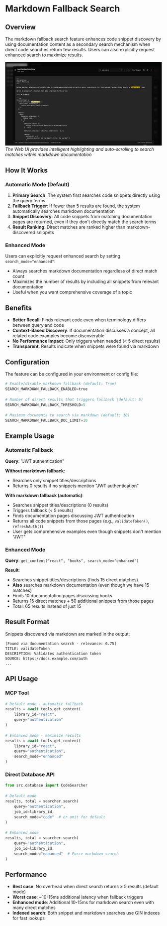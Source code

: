 # Markdown Fallback Search

## Overview

The markdown fallback search feature enhances code snippet discovery by using documentation content as a secondary search mechanism when direct code searches return few results. Users can also explicitly request enhanced search to maximize results.

![Markdown Search with Highlighting](../screenshots/CodeDoX-WebUI-Markdown-Search.webp)
*The Web UI provides intelligent highlighting and auto-scrolling to search matches within markdown documentation*

## How It Works

### Automatic Mode (Default)
1. **Primary Search**: The system first searches code snippets directly using the query terms
2. **Fallback Trigger**: If fewer than 5 results are found, the system automatically searches markdown documentation
3. **Snippet Discovery**: All code snippets from matching documentation pages are returned, even if they don't directly match the search terms
4. **Result Ranking**: Direct matches are ranked higher than markdown-discovered snippets

### Enhanced Mode
Users can explicitly request enhanced search by setting `search_mode="enhanced"`:
- Always searches markdown documentation regardless of direct match count
- Maximizes the number of results by including all snippets from relevant documentation
- Useful when you want comprehensive coverage of a topic

## Benefits

- **Better Recall**: Finds relevant code even when terminology differs between query and code
- **Context-Based Discovery**: If documentation discusses a concept, all related code examples become discoverable
- **No Performance Impact**: Only triggers when needed (< 5 direct results)
- **Transparent**: Results indicate when snippets were found via markdown

## Configuration

The feature can be configured in your environment or config file:

```python
# Enable/disable markdown fallback (default: True)
SEARCH_MARKDOWN_FALLBACK_ENABLED=true

# Number of direct results that triggers fallback (default: 5)
SEARCH_MARKDOWN_FALLBACK_THRESHOLD=5

# Maximum documents to search via markdown (default: 10)
SEARCH_MARKDOWN_FALLBACK_DOC_LIMIT=10
```

## Example Usage

### Automatic Fallback
**Query**: "JWT authentication"

**Without markdown fallback**:
- Searches only snippet titles/descriptions
- Returns 0 results if no snippets mention "JWT authentication"

**With markdown fallback (automatic)**:
- Searches snippet titles/descriptions (0 results)
- Triggers fallback (< 5 results)
- Finds documentation pages discussing JWT authentication
- Returns all code snippets from those pages (e.g., `validateToken()`, `refreshAuth()`)
- User gets comprehensive examples even though snippets don't mention "JWT"

### Enhanced Mode
**Query**: `get_content("react", "hooks", search_mode="enhanced")`

**Result**:
- Searches snippet titles/descriptions (finds 15 direct matches)
- **Also** searches markdown documentation (even though we have 15 matches)
- Finds 10 documentation pages discussing hooks
- Returns 15 direct matches + 50 additional snippets from those pages
- Total: 65 results instead of just 15

## Result Format

Snippets discovered via markdown are marked in the output:

```
[Found via documentation search - relevance: 0.75]
TITLE: validateToken
DESCRIPTION: Validates authentication token
SOURCE: https://docs.example.com/auth
...
```

## API Usage

### MCP Tool
```python
# Default mode - automatic fallback
results = await tools.get_content(
    library_id="react",
    query="authentication"
)

# Enhanced mode - maximize results
results = await tools.get_content(
    library_id="react", 
    query="authentication",
    search_mode="enhanced"
)
```

### Direct Database API
```python
from src.database import CodeSearcher

# Default mode
results, total = searcher.search(
    query="authentication",
    job_id=library_id,
    search_mode="code"  # or omit for default
)

# Enhanced mode
results, total = searcher.search(
    query="authentication",
    job_id=library_id,
    search_mode="enhanced"  # Force markdown search
)
```

## Performance

- **Best case**: No overhead when direct search returns ≥ 5 results (default mode)
- **Worst case**: ~10-15ms additional latency when fallback triggers
- **Enhanced mode**: Additional 10-15ms for markdown search even with many direct matches
- **Indexed search**: Both snippet and markdown searches use GIN indexes for fast lookups